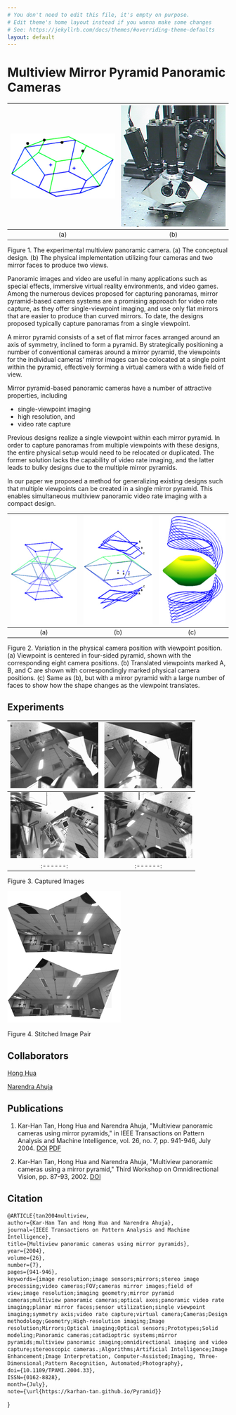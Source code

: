 ```yaml
---
# You don't need to edit this file, it's empty on purpose.
# Edit theme's home layout instead if you wanna make some changes
# See: https://jekyllrb.com/docs/themes/#overriding-theme-defaults
layout: default
---
```


# Multiview Mirror Pyramid Panoramic Cameras

![](/Pyramid/camera_files/spam_design.jpeg) | ![](/Pyramid/camera_files/spam_setup.jpeg)
:------:|:------:
(a) | (b)

Figure 1. The experimental multiview panoramic camera. (a) 
The conceptual design. (b) The physical implementation utilizing four 
cameras and two mirror faces to produce two views. 


Panoramic images and video are useful in many applications 
such as special effects, immersive virtual reality environments, and video 
games. Among the numerous devices proposed for capturing panoramas, mirror 
pyramid-based camera systems are a promising approach for video rate 
capture, as they offer single-viewpoint imaging, and use only flat mirrors 
that are easier to produce than curved mirrors. To date, the designs 
proposed typically capture panoramas from a single viewpoint. 

A mirror pyramid consists of a set of flat mirror faces arranged around 
an axis of symmetry, inclined to form a pyramid. By strategically 
positioning a number of conventional cameras around a mirror pyramid, the 
viewpoints for the individual cameras’ mirror images can be colocated at a 
single point within the pyramid, effectively forming a virtual camera with 
a wide field of view.

Mirror pyramid-based panoramic cameras have a number of attractive 
properties, including

   * single-viewpoint imaging 
   * high resolution, and 
   * video rate capture

Previous designs realize a single viewpoint within each 
mirror pyramid. In order to capture panoramas from multiple viewpoints 
with these designs, the entire physical setup would need to be relocated 
or duplicated. The former solution lacks the capability of video rate 
imaging, and the latter leads to bulky designs due to the multiple mirror 
pyramids.

In our paper we proposed a method for generalizing existing designs 
such that multiple viewpoints can be created in a single mirror pyramid. 
This enables simultaneous multiview panoramic video rate imaging with a 
compact design. 

![](/Pyramid/camera_files/viewpoint-var-a.jpeg) | ![](/Pyramid/camera_files/viewpoint-var-b.jpeg) | ![](/Pyramid/camera_files/viewpoint-var-c.jpeg) 
:------:|:------:|:------:
 (a) | (b) | (c) 

Figure 2. Variation in the physical camera 
position with viewpoint position. (a) Viewpoint is centered in four-sided 
pyramid, shown with the corresponding eight camera positions. (b) 
Translated viewpoints marked A, B, and C are shown with correspondingly 
marked physical camera positions. (c) Same as (b), but with a mirror 
pyramid with a large number of faces to show how the shape changes as the 
viewpoint translates. 

## Experiments

      
![](/Pyramid/camera_files/cam1_corrected.jpeg) | ![](/Pyramid/camera_files/cam2_corrected.jpeg) 
:------:|:------:
![](/Pyramid/camera_files/cam3_corrected.jpeg) | ![](/Pyramid/camera_files/cam4_corrected.jpeg)
:------:|:------:

Figure 3. Captured Images

![](/Pyramid/camera_files/mosaiced_views.jpeg) 

Figure 4. Stitched Image Pair


## Collaborators
[Hong Hua](https://wp.optics.arizona.edu/3dvis/people/dr-hong-hua/)

[Narendra Ahuja](http://vision.ai.illinois.edu/ahuja.html)


## Publications
1. Kar-Han Tan, Hong Hua and Narendra Ahuja, "Multiview panoramic cameras using mirror pyramids," in IEEE Transactions on Pattern Analysis and Machine Intelligence, vol. 26, no. 7, pp. 941-946, July 2004. [DOI](http://dx.doi.org/10.1109/TPAMI.2004.33)  [PDF](/Publication/tan2004multiview.pdf)

2. Kar-Han Tan, Hong Hua and Narendra Ahuja, "Multiview panoramic cameras using a mirror pyramid," Third Workshop on Omnidirectional Vision, pp. 87-93, 2002. [DOI](http://dx.doi.org/10.1109/OMNVIS.2002.1044501)

## Citation
    @ARTICLE{tan2004multiview,
    author={Kar-Han Tan and Hong Hua and Narendra Ahuja},
    journal={IEEE Transactions on Pattern Analysis and Machine Intelligence},
    title={Multiview panoramic cameras using mirror pyramids},
    year={2004},
    volume={26},
    number={7},
    pages={941-946},
    keywords={image resolution;image sensors;mirrors;stereo image processing;video cameras;FOV;cameras mirror images;field of         view;image resolution;imaging geometry;mirror pyramid cameras;multiview panoramic cameras;optical axes;panoramic video rate imaging;planar mirror faces;sensor utilization;single viewpoint imaging;symmetry axis;video rate capture;virtual camera;Cameras;Design methodology;Geometry;High-resolution imaging;Image resolution;Mirrors;Optical imaging;Optical sensors;Prototypes;Solid modeling;Panoramic cameras;catadioptric systems;mirror pyramids;multiview panoramic imaging;omnidirectional imaging and video capture;stereoscopic cameras.;Algorithms;Artificial Intelligence;Image Enhancement;Image Interpretation, Computer-Assisted;Imaging, Three-Dimensional;Pattern Recognition, Automated;Photography},
    doi={10.1109/TPAMI.2004.33},
    ISSN={0162-8828},
    month={July},
    note={\url{https://karhan-tan.github.io/Pyramid}}
}
